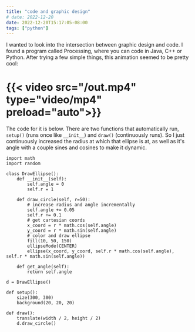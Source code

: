 ```yaml
---
title: "code and graphic design"
# date: 2022-12-20
date: 2022-12-20T15:17:05-08:00
tags: ["python"]
---
```

I wanted to look into the intersection between graphic design and code.
I found a program called Processing, where you can code in Java, C++ or Python.
After trying a few simple things, this animation seemed to be pretty cool:

# {{< video src="/out.mp4" type="video/mp4" preload="auto">}}

The code for it is below. There are two functions that automatically run, 
`setup()` (runs once like `__init__`) and `draw()` (continuously runs). So I just
continuously increased the radius at which that ellipse is at, as well as it's angle with
a couple sines and cosines to make it dynamic.

```
import math
import random

class DrawEllipse():
    def __init__(self):
        self.angle = 0
        self.r = 1
        
    def draw_circle(self, r=50):
    	# increase radius and angle incrementally
        self.angle += 0.05
        self.r += 0.1
        # get cartesian coords
        x_coord = r * math.cos(self.angle)
        y_coord = r * math.sin(self.angle)
        # color and draw ellipse
        fill(10, 50, 150)
        ellipseMode(CENTER)
        ellipse(x_coord, y_coord, self.r * math.cos(self.angle), self.r * math.sin(self.angle))
        
    def get_angle(self):
        return self.angle
        
d = DrawEllipse()

def setup():
    size(300, 300)
    background(20, 20, 20)
    
def draw():
    translate(width / 2, height / 2)
    d.draw_circle()
```
